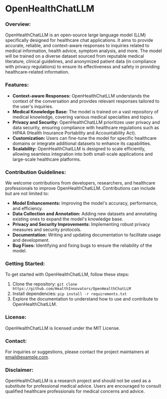 # OpenHealthChatLLM

### Overview:
OpenHealthChatLLM is an open-source large language model (LLM) specifically designed for healthcare chat applications. It aims to provide accurate, reliable, and context-aware responses to inquiries related to medical information, health advice, symptom analysis, and more. The model will be trained on a diverse dataset sourced from reputable medical literature, clinical guidelines, and anonymized patient data (in compliance with privacy regulations) to ensure its effectiveness and safety in providing healthcare-related information.

### Features:
- **Context-aware Responses:** OpenHealthChatLLM understands the context of the conversation and provides relevant responses tailored to the user's inquiries.
- **Medical Knowledge Base:** The model is trained on a vast repository of medical knowledge, covering various medical specialties and topics.
- **Privacy and Security:** OpenHealthChatLLM prioritizes user privacy and data security, ensuring compliance with healthcare regulations such as HIPAA (Health Insurance Portability and Accountability Act).
- **Customization:** Users can fine-tune the model for specific healthcare domains or integrate additional datasets to enhance its capabilities.
- **Scalability:** OpenHealthChatLLM is designed to scale efficiently, allowing seamless integration into both small-scale applications and large-scale healthcare platforms.

### Contribution Guidelines:
We welcome contributions from developers, researchers, and healthcare professionals to improve OpenHealthChatLLM. Contributions can include but are not limited to:
- **Model Enhancements:** Improving the model's accuracy, performance, and efficiency.
- **Data Collection and Annotation:** Adding new datasets and annotating existing ones to expand the model's knowledge base.
- **Privacy and Security Improvements:** Implementing robust privacy measures and security protocols.
- **Documentation:** Writing and updating documentation to facilitate usage and development.
- **Bug Fixes:** Identifying and fixing bugs to ensure the reliability of the model.

### Getting Started:
To get started with OpenHealthChatLLM, follow these steps:
1. Clone the repository: `git clone https://github.com/HealthInnovators/OpenHealthChatLLM`
2. Install dependencies: `pip install -r requirements.txt`
3. Explore the documentation to understand how to use and contribute to OpenHealthChatLLM.

### License:
OpenHealthChatLLM is licensed under the MIT License.

### Contact:
For inquiries or suggestions, please contact the project maintainers at [email@example.com](mailto:kal@healthiai.org).

### Disclaimer:
OpenHealthChatLLM is a research project and should not be used as a substitute for professional medical advice. Users are encouraged to consult qualified healthcare professionals for medical concerns and advice.
